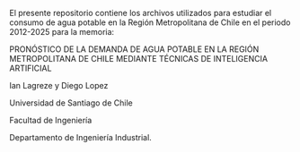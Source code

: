 El presente repositorio contiene los archivos utilizados para estudiar el consumo de agua potable en la Región Metropolitana de Chile en el periodo 2012-2025 para la memoria:

PRONÓSTICO DE LA DEMANDA DE AGUA POTABLE EN LA REGIÓN METROPOLITANA DE CHILE MEDIANTE TÉCNICAS DE INTELIGENCIA ARTIFICIAL

Ian Lagreze y Diego Lopez

Universidad de Santiago de Chile

Facultad de Ingeniería

Departamento de Ingeniería Industrial.

